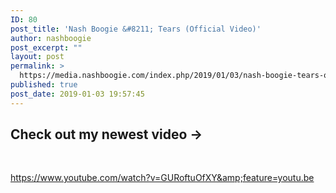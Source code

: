 ```yaml
---
ID: 80
post_title: 'Nash Boogie &#8211; Tears (Official Video)'
author: nashboogie
post_excerpt: ""
layout: post
permalink: >
  https://media.nashboogie.com/index.php/2019/01/03/nash-boogie-tears-official-video/
published: true
post_date: 2019-01-03 19:57:45
---
```

<h2>Check out my newest video -&gt;</h2>
&nbsp;

https://www.youtube.com/watch?v=GURoftuOfXY&amp;feature=youtu.be